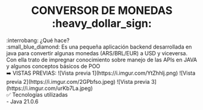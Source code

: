 <h1 align="center"> CONVERSOR DE MONEDAS :heavy_dollar_sign: </h1>
:interrobang: ¿Qué hace?<br>
:small_blue_diamond: Es una pequeña aplicación backend desarrollada en java para convertir algunas monedas (ARS/BRL/EUR) a USD y viceversa. Con ella trato de impregnar conocimiento sobre manejo de las APIs en JAVA y algunos conceptos básicos de POO
<br>
➡️ VISTAS PREVIAS:
![Vista previa 1](https://i.imgur.com/YtZhhlj.png)  
![Vista previa 2](https://i.imgur.com/2GPbfso.jpeg)  
![Vista previa 3](https://i.imgur.com/urKb7La.jpeg)  

<br>
✅ Tecnologías utilizadas<br>
- Java 21.0.6

